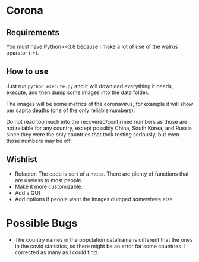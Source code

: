 # Corona
## Requirements
You must have Python>=3.8  because I make a lot of use of the walrus operator (:=).

## How to use
Just run `python execute.py` and it will download everything it needs, execute, and then dump some images into the data folder.

The images will be some metrics of the coronavirus, for example it will show per capita deaths (one of the only reliable numbers).

Do not read too much into the recovered/confirmed numbers as those are not reliable for any country, except possibly China, South Korea, and Russia since they were the only countries that took testing seriously, but even those numbers may be off.

## Wishlist
- Refactor. The code is sort of a mess. There are plenty of functions that are useless to most people.
- Make it more customizable.
- Add a GUI
- Add options if people want the images dumped somewhere else

# Possible Bugs
- The country names in the population dataframe is different that the ones in the covid statistics, so there might be an error for some countries. I corrected as many as I could find.
